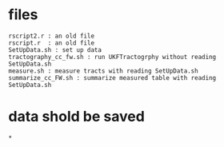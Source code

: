 

# files

```
rscript2.r : an old file
rscript.r  : an old file
SetUpData.sh : set up data
tractography_cc_fw.sh : run UKFTractogrphy without reading SetUpData.sh
measure.sh : measure tracts with reading SetUpData.sh
summarize_cc_FW.sh : summarize measured table with reading SetUpData.sh
```


# data shold be saved

```
*
```
